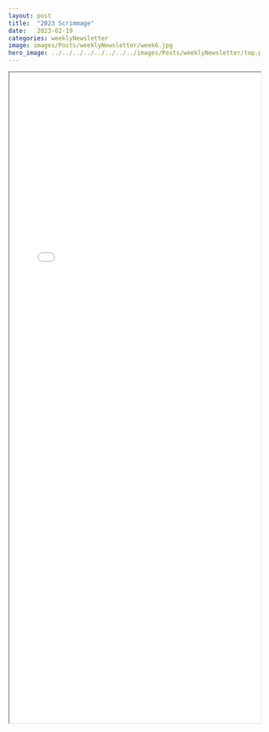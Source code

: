 ```yaml
---
layout: post
title:  "2023 Scrimmage"
date:   2023-02-19
categories: weeklyNewsletter
image: images/Posts/weeklyNewsletter/week6.jpg
hero_image: ../../../../../../../../images/Posts/weeklyNewsletter/top.png
---
```



<iframe src="{{ site.baseurl }}/BroncoBulletin/The Broncobots Bulletin 6.pdf" width="100%" height="1300em">
    </iframe>
